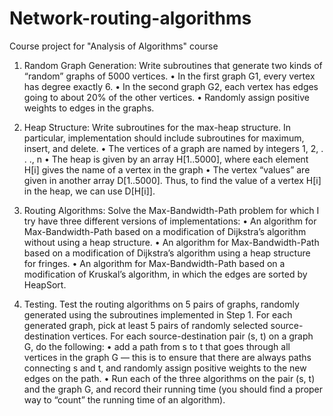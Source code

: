 # Network-routing-algorithms
Course project for "Analysis of Algorithms" course
1. Random Graph Generation: Write subroutines that generate two kinds of “random”
graphs of 5000 vertices.
• In the first graph G1, every vertex has degree exactly 6.
• In the second graph G2, each vertex has edges going to about 20% of the other vertices.
• Randomly assign positive weights to edges in the graphs.

2. Heap Structure: Write subroutines for the max-heap structure. In particular, implementation 
should include subroutines for maximum, insert, and delete. 
• The vertices of a graph are named by integers 1, 2, . . ., n
• The heap is given by an array H[1..5000], where each element H[i] gives the name
of a vertex in the graph
• The vertex “values” are given in another array D[1..5000]. Thus, to find the value
of a vertex H[i] in the heap, we can use D[H[i]].

3. Routing Algorithms: Solve the Max-Bandwidth-Path problem for which I try have three different 
versions of implementations:
• An algorithm for Max-Bandwidth-Path based on a modification of Dijkstra’s algorithm without 
using a heap structure.
• An algorithm for Max-Bandwidth-Path based on a modification of Dijkstra’s
algorithm using a heap structure for fringes.
• An algorithm for Max-Bandwidth-Path based on a modification of Kruskal’s algorithm,
in which the edges are sorted by HeapSort.

4. Testing. Test the routing algorithms on 5 pairs of graphs, randomly generated using
the subroutines implemented in Step 1. For each generated graph, pick at least 5 pairs
of randomly selected source-destination vertices. For each source-destination pair (s, t) on
a graph G, do the following:
• add a path from s to t that goes through all vertices in the graph G — this is to
ensure that there are always paths connecting s and t, and randomly assign positive
weights to the new edges on the path.
• Run each of the three algorithms on the pair (s, t) and the graph G, and record
their running time (you should find a proper way to “count” the running time of an
algorithm).

